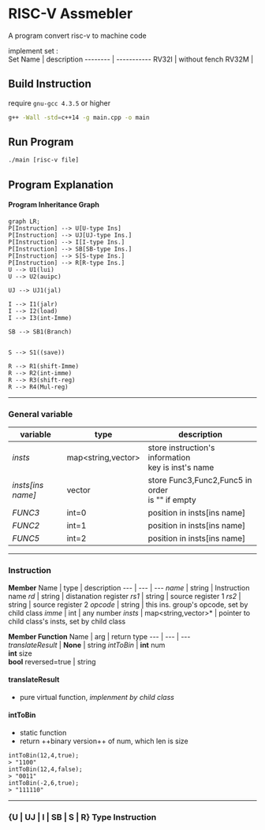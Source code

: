 # RISC-V Assmebler

A program convert risc-v to machine code  

implement set :  
Set Name | description
-------- | -----------
RV32I    | without fench
RV32M    | 

## Build Instruction

require `gnu-gcc 4.3.5` or higher


```bash
g++ -Wall -std=c++14 -g main.cpp -o main
```

## Run Program
``` bash
./main [risc-v file]
```

## Program Explanation
#### Program Inheritance Graph
```mermaid
graph LR;
P[Instruction] --> U[U-type Ins]
P[Instruction] --> UJ[UJ-type Ins.]
P[Instruction] --> I[I-type Ins.]
P[Instruction] --> SB[SB-type Ins.]
P[Instruction] --> S[S-type Ins.]
P[Instruction] --> R[R-type Ins.]
U --> U1(lui)
U --> U2(auipc)

UJ --> UJ1(jal)

I --> I1(jalr)
I --> I2(load)
I --> I3(int-Imme)

SB --> SB1(Branch)


S --> S1((save))

R --> R1(shift-Imme)
R --> R2(int-imme)
R --> R3(shift-reg)
R --> R4(Mul-reg)

```

---
### General variable

variable    | type    | description
---       | ---     |  ---
*insts*    | map<string,vector<string>> | store instruction's information<br> key is inst's name
*insts[ins name]*    | vector<string> |  store Func3,Func2,Func5 in order<br> is "" if empty
*FUNC3* | int=0 | position in insts[ins name]
*FUNC2* | int=1 | position in insts[ins name]
*FUNC5* | int=2 | position in insts[ins name]

---

### Instruction

**Member**
Name    | type    | description
---       | ---     |  ---
*name*    | string  | Instruction name
*rd*      | string  | distanation register
*rs1*     | string  | source register 1
*rs2*     | string  | source register 2
*opcode*  | string  | this ins. group's opcode, set by child class
*imme*    | int     | any number
*insts*   | map<string,vector<string>>* | pointer to child class's insts, set by child class

**Member Function**
Name | arg  | return type
---        | ---        | ---        
*translateResult* | **None** |  string 
*intToBin* | **int** num<br>**int** size<br>**bool** reversed=true | string

#### translateResult  
* pure virtual function, *implenment by child class*
#### intToBin
* static function
* return ++binary version++ of num, which len is size

```
intToBin(12,4,true);
> "1100"
intToBin(12,4,false);
> "0011"
intToBin(-2,6,true);
> "111110"
```

---
### \{U | UJ | I | SB | S | R\} Type Instruction

